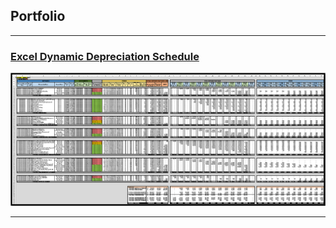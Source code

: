 ## Portfolio

---

### [Excel Dynamic Depreciation Schedule](/Dynamic_Depreciation_Schedule)

<img src="images/Dynamic Depreciation Schedule.PNG?raw=true"/>

---
